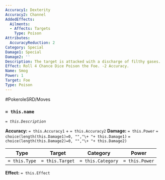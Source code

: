 ```yaml
---
Accuracy1: Dexterity
Accuracy2: Channel
AddedEffects:
  Ailments:
  - Affects: Targets
    Type: Poison
Attributes:
  AccuracyReduction: 2
Category: Special
Damage1: Special
Damage2: ''
Description: The target is attacked with a discharge of filthy gases.
Effect: Roll 4 Chance Dice Poison the Foe. -2 Accuracy.
Name: Smog
Power: 1
Target: Foe
Type: Poison
---
```


#PokeroleSRD/Moves

### `= this.name` 
*`= this.Description`*

**Accuracy:** `= this.Accuracy1` + `= this.Accuracy2`
**Damage:** `= this.Power` `= choice(length(this.Damage1)=0, "","\+ "+ this.Damage1)` `= choice(length(this.Damage2)=0, "","\+ "+ this.Damage2)`

| Type          | Target          | Category          | Power          |
| ------------- | --------------- | ----------------  | -------------- |
| `= this.Type` | `= this.Target` | `= this.Category` | `= this.Power` | 

**Effect:** `= this.Effect`